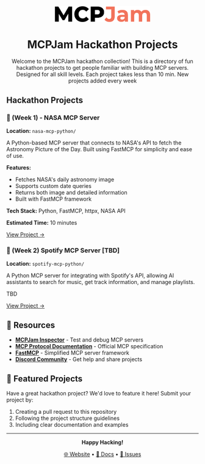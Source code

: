 <div align="center">

<picture>
  <source media="(prefers-color-scheme: dark)" srcset="../client/public/mcp_jam_dark.png">
  <source media="(prefers-color-scheme: light)" srcset="../client/public/mcp_jam_light.png">
  <img width="250" alt="MCPJam Inspector V1 logo" src="../client/public/mcp_jam_light.png">
</picture>

<br/>

# MCPJam Hackathon Projects

Welcome to the MCPJam hackathon collection! This is a directory of fun hackathon projects to get people familiar with building MCP servers. Designed for all skill levels. Each project takes less than 10 min. New projects added every week

</div>

## Hackathon Projects

### 🌌 (Week 1) - NASA MCP Server

**Location:** `nasa-mcp-python/`

A Python-based MCP server that connects to NASA's API to fetch the Astronomy Picture of the Day. Built using FastMCP for simplicity and ease of use.

**Features:**

- Fetches NASA's daily astronomy image
- Supports custom date queries
- Returns both image and detailed information
- Built with FastMCP framework

**Tech Stack:** Python, FastMCP, httpx, NASA API

**Estimated Time:** 10 minutes

[View Project →](nasa-mcp-python/README.md)

### 🎵 (Week 2) Spotify MCP Server [TBD]

**Location:** `spotify-mcp-python/`

A Python MCP server for integrating with Spotify's API, allowing AI assistants to search for music, get track information, and manage playlists.

TBD

[View Project →](spotify-mcp-python/README.md)

## 🔗 Resources

- **[MCPJam Inspector](https://github.com/MCPJam/inspector)** - Test and debug MCP servers
- **[MCP Protocol Documentation](https://modelcontextprotocol.io/)** - Official MCP specification
- **[FastMCP](https://github.com/jlowin/fastmcp)** - Simplified MCP server framework
- **[Discord Community](https://discord.gg/JEnDtz8X6z)** - Get help and share projects

## 🌟 Featured Projects

Have a great hackathon project? We'd love to feature it here! Submit your project by:

1. Creating a pull request to this repository
2. Following the project structure guidelines
3. Including clear documentation and examples

---

<div align="center">

**Happy Hacking!**

[🌐 Website](https://mcpjam.com) • [📖 Docs](https://github.com/MCPJam/inspector) • [🐛 Issues](https://github.com/MCPJam/inspector/issues)

</div>
